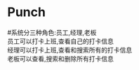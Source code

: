 # Punch
#系统分三种角色:员工,经理,老板            
员工可以打卡上班,查看自己的打卡信息                     
经理可以打卡上班,查看和搜索所有的打卡信息                    
老板可以查看,搜索和删除所有打卡信息                       
